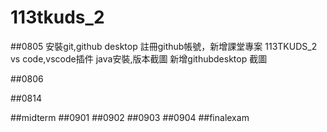 # 113tkuds_2

##0805
安裝git,github desktop
註冊github帳號，新增課堂專案 113TKUDS_2
vs code,vscode插件
java安裝,版本截圖
新增githubdesktop 截圖

##0806



##0814


##midterm
##0901
##0902
##0903
##0904
##finalexam